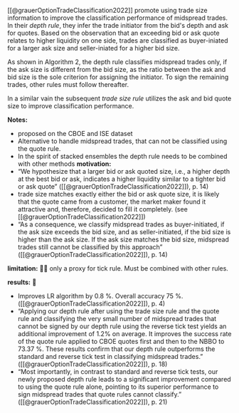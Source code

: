[[@grauerOptionTradeClassification2022]] promote using trade size information to improve the classification performance of midspread trades. In their *depth rule*, they infer the trade initiator from the bid's depth and ask for quotes. Based on the observation that an exceeding bid or ask quote relates to higher liquidity on one side, trades are classified as buyer-iniated for a larger ask size and seller-iniated for a higher bid size.

As shown in Algorithm 2, the depth rule classifies midspread trades only, if the ask size is different from the bid size, as the ratio between the ask and bid size is the sole criterion for assigning the initiator. To sign the remaining trades, other rules must follow thereafter.

In a similar vain the subsequent *trade size rule* utilizes the ask and bid quote size to improve classification performance.

**Notes:**
- proposed on the CBOE and ISE dataset
- Alternative to handle midspread trades, that can not be classified using the quote rule.
- In the spirit of stacked ensembles the depth rule needs to be combined with other methods
**motivation:**
- “We hypothesize that a larger bid or ask quoted size, i.e., a higher depth at the best bid or ask, indicates a higher liquidity similar to a tighter bid or ask quote” ([[@grauerOptionTradeClassification2022]]), p. 14)
- trade size matches exactly either the bid or ask quote size, it is likely that the quote came from a customer, the market maker found it attractive and, therefore, decided to fill it completely. (see [[@grauerOptionTradeClassification2022]])
- “As a consequence, we classify midspread trades as buyer-initiated, if the ask size exceeds the bid size, and as seller-initiated, if the bid size is higher than the ask size. If the ask size matches the bid size, midspread trades still cannot be classified by this approach” ([[@grauerOptionTradeClassification2022]]), p. 14)

**limitation:** 👩‍🚒 only a proxy for tick rule. Must be combined with other rules.

**results:** 💸
- Improves LR algorithm by 0.8 %. Overall accuracy 75 %. ([[@grauerOptionTradeClassification2022]]), p. 4)
- “Applying our depth rule after using the trade size rule and the quote rule and classifying the very small number of midspread trades that cannot be signed by our depth rule using the reverse tick test yields an additional improvement of 1.2% on average. It improves the success rate of the quote rule applied to CBOE quotes first and then to the NBBO to 73.37 %. These results confirm that our depth rule outperforms the standard and reverse tick test in classifying midspread trades.” ([[@grauerOptionTradeClassification2022]]), p. 18)
- “Most importantly, in contrast to standard and reverse tick tests, our newly proposed depth rule leads to a significant improvement compared to using the quote rule alone, pointing to its superior performance to sign midspread trades that quote rules cannot classify.” ([[@grauerOptionTradeClassification2022]]), p. 21)